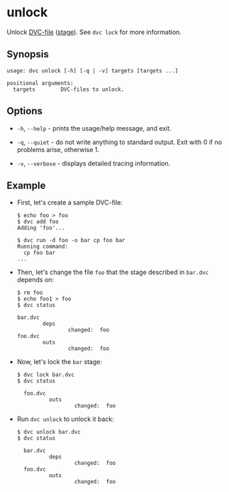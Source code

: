 # unlock

Unlock [DVC-file](/doc/user-guide/dvc-file-format)
([stage](/doc/commands-reference/run)). See `dvc lock` for more information.

## Synopsis

```usage
usage: dvc unlock [-h] [-q | -v] targets [targets ...]

positional arguments:
  targets        DVC-files to unlock.
```

## Options

- `-h`, `--help` - prints the usage/help message, and exit.

- `-q`, `--quiet` - do not write anything to standard output. Exit with 0 if no
  problems arise, otherwise 1.

- `-v`, `--verbose` - displays detailed tracing information.

## Example

- First, let's create a sample DVC-file:

  ```dvc
  $ echo foo > foo
  $ dvc add foo
  Adding 'foo'...

  $ dvc run -d foo -o bar cp foo bar
  Running command:
    cp foo bar
  ...
  ```

- Then, let's change the file `foo` that the stage described in `bar.dvc`
  depends on:

  ```dvc
  $ rm foo
  $ echo foo1 > foo
  $ dvc status

  bar.dvc
          deps
                  changed:  foo
  foo.dvc
          outs
                  changed:  foo
  ```

- Now, let's lock the `bar` stage:

  ```dvc
  $ dvc lock bar.dvc
  $ dvc status

    foo.dvc
            outs
                    changed:  foo
  ```

- Run `dvc unlock` to unlock it back:

  ```dvc
  $ dvc unlock bar.dvc
  $ dvc status

    bar.dvc
            deps
                    changed:  foo
    foo.dvc
            outs
                    changed:  foo
  ```

